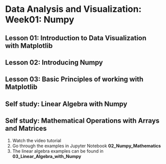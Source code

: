 # Data Analysis and Visualization: Week01: Numpy 

## Lesson 01: Introduction to Data Visualization with Matplotlib

## Lesson 02: Introducing Numpy

## Lesson 03: Basic Principles of working with Matplotlib

## Self study: Linear Algebra with Numpy

## Self study: Mathematical Operations with Arrays and Matrices

1) Watch the video tutorial
2) Go through the examples in Jupyter Notebook **02_Numpy_Mathematics**
3) The linear algebra examples can be found in **03_Linear_Algebra_with_Numpy**

